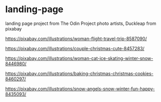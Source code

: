 # landing-page
landing page project from The Odin Project
photo artists, Duckleap from pixabay

 https://pixabay.com/illustrations/woman-flight-travel-trip-8587090/

https://pixabay.com/illustrations/couple-christmas-cute-8457283/

https://pixabay.com/illustrations/woman-cat-ice-skating-winter-snow-8446980/

https://pixabay.com/illustrations/baking-christmas-christmas-cookies-8460297/

https://pixabay.com/illustrations/snow-angels-snow-winter-fun-happy-8435093/
